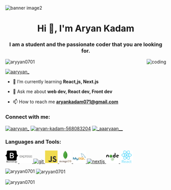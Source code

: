 ![banner image2](https://user-images.githubusercontent.com/74038190/225813708-98b745f2-7d22-48cf-9150-083f1b00d6c9.gif)
<h1 align="center">Hi 👋, I'm Aryan Kadam</h1>
<h3 align="center">I am a student and the passionate coder that you are looking for.</h3>
<img align="right" alt="coding"  src="https://cdn.videoplasty.com/animation/chill-coding-programming-lo-fi-animation-stock-animation-21874-1280x720.jpg">

<p align="left"> <img src="https://komarev.com/ghpvc/?username=aryyan0701&label=Profile%20views&color=0e75b6&style=flat" alt="aryyan0701" /> </p>

<p align="left"> <a href="https://twitter.com/aaryyan_" target="blank"><img src="https://img.shields.io/twitter/follow/aaryyan_?logo=twitter&style=for-the-badge" alt="aaryyan_" /></a> </p>

- 🌱 I’m currently learning **React,js, Next.js**

- 💬 Ask me about **web dev, React dev, Front dev**

- 📫 How to reach me **aryankadam071@gmail.com**

<h3 align="left">Connect with me:</h3>
<p align="left">
<a href="https://twitter.com/aaryyan_" target="blank"><img align="center" src="https://raw.githubusercontent.com/rahuldkjain/github-profile-readme-generator/master/src/images/icons/Social/twitter.svg" alt="aaryyan_" height="30" width="40" /></a>
<a href="https://linkedin.com/in/aryan-kadam-568083204" target="blank"><img align="center" src="https://raw.githubusercontent.com/rahuldkjain/github-profile-readme-generator/master/src/images/icons/Social/linked-in-alt.svg" alt="aryan-kadam-568083204" height="30" width="40" /></a>
<a href="https://instagram.com/_aaaryaan__" target="blank"><img align="center" src="https://raw.githubusercontent.com/rahuldkjain/github-profile-readme-generator/master/src/images/icons/Social/instagram.svg" alt="_aaaryaan__" height="30" width="40" /></a>
</p>

<h3 align="left">Languages and Tools:</h3>
<p align="left"> <a href="https://getbootstrap.com" target="_blank" rel="noreferrer"> <img src="https://raw.githubusercontent.com/devicons/devicon/master/icons/bootstrap/bootstrap-plain-wordmark.svg" alt="bootstrap" width="40" height="40"/> </a> <a href="https://expressjs.com" target="_blank" rel="noreferrer"> <img src="https://raw.githubusercontent.com/devicons/devicon/master/icons/express/express-original-wordmark.svg" alt="express" width="40" height="40"/> </a> <a href="https://git-scm.com/" target="_blank" rel="noreferrer"> <img src="https://www.vectorlogo.zone/logos/git-scm/git-scm-icon.svg" alt="git" width="40" height="40"/> </a> <a href="https://developer.mozilla.org/en-US/docs/Web/JavaScript" target="_blank" rel="noreferrer"> <img src="https://raw.githubusercontent.com/devicons/devicon/master/icons/javascript/javascript-original.svg" alt="javascript" width="40" height="40"/> </a> <a href="https://www.mongodb.com/" target="_blank" rel="noreferrer"> <img src="https://raw.githubusercontent.com/devicons/devicon/master/icons/mongodb/mongodb-original-wordmark.svg" alt="mongodb" width="40" height="40"/> </a> <a href="https://www.mysql.com/" target="_blank" rel="noreferrer"> <img src="https://raw.githubusercontent.com/devicons/devicon/master/icons/mysql/mysql-original-wordmark.svg" alt="mysql" width="40" height="40"/> </a> <a href="https://nextjs.org/" target="_blank" rel="noreferrer"> <img src="https://cdn.worldvectorlogo.com/logos/nextjs-2.svg" alt="nextjs" width="40" height="40"/> </a> <a href="https://nodejs.org" target="_blank" rel="noreferrer"> <img src="https://raw.githubusercontent.com/devicons/devicon/master/icons/nodejs/nodejs-original-wordmark.svg" alt="nodejs" width="40" height="40"/> </a> <a href="https://reactjs.org/" target="_blank" rel="noreferrer"> <img src="https://raw.githubusercontent.com/devicons/devicon/master/icons/react/react-original-wordmark.svg" alt="react" width="40" height="40"/> </a> </p>

<p><img align="left" src="https://github-readme-stats.vercel.app/api/top-langs?username=aryyan0701&show_icons=true&locale=en&layout=compact" alt="aryyan0701" /></p>

<p>&nbsp;<img align="center" src="https://github-readme-stats.vercel.app/api?username=aryyan0701&show_icons=true&locale=en" alt="aryyan0701" /></p>

<p><img align="center" src="https://github-readme-streak-stats.herokuapp.com/?user=aryyan0701&" alt="aryyan0701" /></p>

